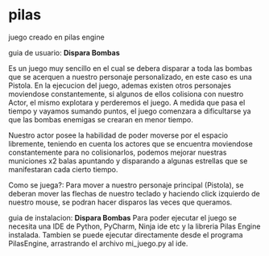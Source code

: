 # pilas
juego creado en pilas engine

guia de usuario: **Dispara Bombas**

Es un juego muy sencillo en el cual se debera disparar a toda las bombas que se acerquen a nuestro 
personaje personalizado, en este caso es una Pistola. En la ejecucion del juego, ademas existen
otros personajes moviendose constantemente, si algunos de ellos colisiona con nuestro Actor, el mismo
explotara y perderemos el juego. A medida que pasa el tiempo y vayamos sumando puntos, el juego comenzara
a dificultarse ya que las bombas enemigas se crearan en menor tiempo.

Nuestro actor posee la habilidad de poder moverse por el espacio libremente, teniendo en cuenta los actores
que se encuentra moviendose constantemente para no colisionarlos, podemos mejorar nuestras municiones x2 balas
apuntando y disparando a algunas estrellas que se manifestaran cada cierto tiempo.

Como se juega?: Para mover a nuestro personaje principal (Pistola), se deberan mover las flechas de nuestro teclado
y haciendo click izquierdo de nuestro mouse, se podran hacer disparos las veces que queramos.

guia de instalacion: **Dispara Bombas**
Para poder ejecutar el juego se necesita una IDE de Python, PyCharm, Ninja ide etc y la libreria Pilas Engine instalada.
Tambien se puede ejecutar directamente desde el programa PilasEngine, arrastrando el archivo mi_juego.py al ide.
